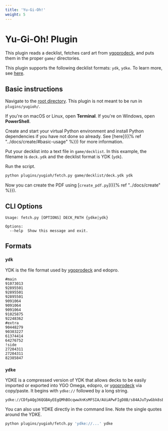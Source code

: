 ```yaml
---
title: 'Yu-Gi-Oh!'
weight: 5
---
```


# Yu-Gi-Oh! Plugin

This plugin reads a decklist, fetches card art from [ygoprodeck](https://ygoprodeck.com/card-database), and puts them in the proper `game/` directories.

This plugin supports the following decklist formats: `ydk`, `ydke`. To learn more, see [here](#formats).

## Basic instructions

Navigate to the [root directory](../..). This plugin is not meant to be run in `plugins/yugioh/`.

If you're on macOS or Linux, open **Terminal**. If you're on Windows, open **PowerShell**.

Create and start your virtual Python environment and install Python dependencies if you have not done so already. See [here]({{% ref "../docs/create/#basic-usage" %}}) for more information.

Put your decklist into a text file in `game/decklist`. In this example, the filename is `deck.ydk` and the decklist format is YDK (`ydk`).

Run the script.

```sh
python plugins/yugioh/fetch.py game/decklist/deck.ydk ydk
```

Now you can create the PDF using [`create_pdf.py`]({{% ref "../docs/create" %}}).

## CLI Options

```
Usage: fetch.py [OPTIONS] DECK_PATH {ydke|ydk}

Options:
  --help  Show this message and exit.
```

## Formats

### `ydk`

YDK is the file format used by [ygoprodeck](https://ygoprodeck.com/) and edopro.

```
#main
91073013
92895501
92895501
92895501
9091064
9091064
9091064
91025875
92248362
#extra
90448279
90303227
61374414
64276752
!side
27204311
27204311
82385847
```

### `ydke`

YDKE is a compressed version of YDK that allows decks to be easily imported or exported into YGO Omega, edopro, or [ygoprodeck](https://ygoprodeck.com/) via copy/paste. It begins with `ydke://` followed by a long string.

```
ydke://CDfpAQg36QGBAyEEgQMhBOcqwwXnKsMFSIA/AUiAPwFIgD8B/s84AJuTywGbk8sBm5PLATUHgwI1B4MCNQeDAv2JnAX9iZwF/YmcBdcanwGglAQCE0dlADm+EgQ5vhIE/fqRBYv9YwAQLRoCEC0aAhAtGgIeN4IBPqRxAf4KgAQiSJkAIkiZACJImQBL8mcCS/JnAkvyZwIkQTwBNlmlBQ==!tGFNAfmCDgQUh7AFmBskA45gkQMm1FgAQvNMAGlM5gWNJ5gDSw97ATI1VQLERCEFqRp+AMoavwGS+pQA!reIKAq3iCgKt4goCRK0EBUStBAVErQQF+9wUAUO+3QBDvt0AtYgRALWIEQC1iBEAkvrlAWaDAgCc4b0A!
```

You can also use YDKE directly in the command line. Note the single quotes around the YDKE.

```sh
python plugins/yugioh/fetch.py 'ydke://...' ydke
```